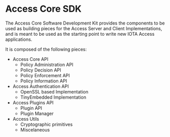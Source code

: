 # Access Core SDK

The Access Core Software Development Kit provides the  components to be used as  building pieces for the Access Server and Client Implementations, and is meant to be used as the starting point to write new IOTA Access applications.

It is composed of the following pieces:
- Access Core API
    * Policy Administration API
    * Policy Decision API
    * Policy Enforcement API
    * Policy Information API
- Access Authentication API
    * OpenSSL based Implementation
    * TinyEmbedded Implementation
- Access Plugins API
    * Plugin API
    * Plugin Manager
- Access Utils
    * Cryptographic primitives
    * Miscelaneous

    